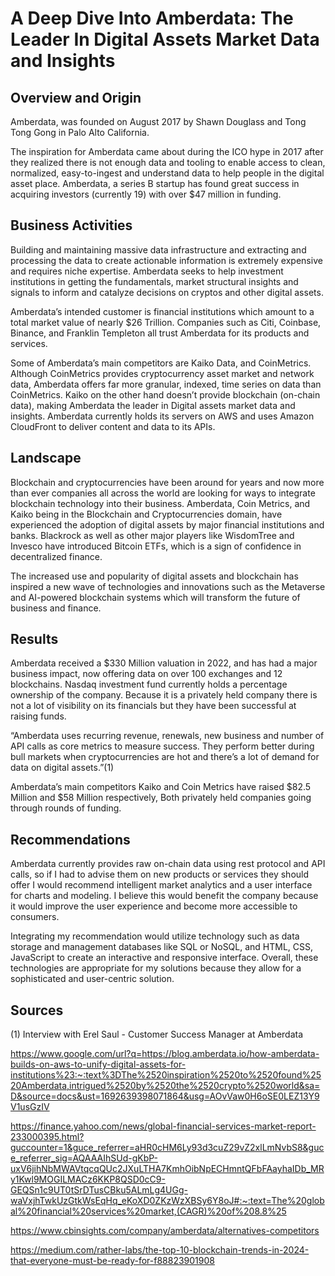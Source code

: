 # A Deep Dive Into Amberdata: The Leader In Digital Assets Market Data and Insights

## Overview and Origin

Amberdata, was founded on August 2017 by Shawn Douglass and Tong Tong Gong in Palo Alto California.

The inspiration for Amberdata came about during the ICO hype in 2017 after they realized there is not enough data and tooling to enable access to clean, normalized, easy-to-ingest and understand data to help people in the digital asset place. Amberdata, a series B startup has found great success in acquiring investors (currently 19) with over $47 million in funding.

## Business Activities

Building and maintaining massive data infrastructure and extracting and processing the data to create actionable information is extremely expensive and requires niche expertise. Amberdata seeks to help investment institutions in getting the fundamentals, market structural insights and signals to inform and catalyze decisions on cryptos and other digital assets. 

Amberdata’s intended customer is financial institutions which amount to a total market value of nearly $26 Trillion. Companies such as Citi, Coinbase, Binance, and Franklin Templeton all trust Amberdata for its products and services.

Some of Amberdata’s main competitors are Kaiko Data, and CoinMetrics. Although CoinMetrics provides cryptocurrency asset market and network data, Amberdata offers far more granular, indexed, time series on data than CoinMetrics. Kaiko on the other hand doesn’t provide blockchain (on-chain data), making Amberdata the leader in Digital assets market data and insights. Amberdata currently holds its servers on AWS and uses Amazon CloudFront to deliver content and data to its APIs.

## Landscape

Blockchain and cryptocurrencies have been around for years and now more than ever companies all across the world are looking for ways to integrate blockchain technology into their business. Amberdata, Coin Metrics, and Kaiko being in the Blockchain and Cryptocurrencies domain, have experienced the adoption of digital assets by major financial institutions and banks. Blackrock as well as other major players like WisdomTree and Invesco have introduced Bitcoin ETFs, which is a sign of confidence in decentralized finance. 

The increased use and popularity of digital assets and blockchain has inspired a new wave of technologies and innovations such as the Metaverse and AI-powered blockchain systems which will transform the future of business and finance.

## Results

Amberdata received a $330 Million valuation in 2022, and has had a major business impact, now offering data on over 100 exchanges and 12 blockchains. Nasdaq investment fund currently holds a percentage ownership of the company. Because it is a privately held company there is not a lot of visibility on its financials but they have been successful at raising funds. 

“Amberdata uses recurring revenue, renewals, new business and number of API calls as core metrics to measure success. They perform better during bull markets when cryptocurrencies are hot and there’s a lot of demand for data on digital assets.”(1)

Amberdata’s main competitors Kaiko and Coin Metrics have raised $82.5 Million and $58 Million respectively, Both privately held companies going through rounds of funding. 

## Recommendations

Amberdata currently provides raw on-chain data using rest protocol and API calls, so if I had to advise them on new products or services they should offer I would recommend intelligent market analytics and a user interface for charts and modeling. I believe this would benefit the company because it would improve the user experience and become more accessible to consumers. 

Integrating my recommendation would utilize technology such as data storage and management databases like SQL or NoSQL, and HTML, CSS, JavaScript to create an interactive and responsive interface. Overall, these technologies are appropriate for my solutions because they allow for a sophisticated and user-centric solution.

## Sources 

(1) Interview with Erel Saul - Customer Success Manager at Amberdata

https://www.google.com/url?q=https://blog.amberdata.io/how-amberdata-builds-on-aws-to-unify-digital-assets-for-institutions%23:~:text%3DThe%2520inspiration%2520to%2520found%2520Amberdata,intrigued%2520by%2520the%2520crypto%2520world&sa=D&source=docs&ust=1692639398071864&usg=AOvVaw0H6oSE0LEZ13Y9V1usGzIV

https://finance.yahoo.com/news/global-financial-services-market-report-233000395.html?guccounter=1&guce_referrer=aHR0cHM6Ly93d3cuZ29vZ2xlLmNvbS8&guce_referrer_sig=AQAAAIhSUd-gKbP-uxV6jihNbMWAVtqcqQUc2JXuLTHA7KmhOibNpECHmntQFbFAayhaIDb_MRy1Kwl9MOGILMACz6KKP8QSD0cC9-GEQSn1c9UT0tSrDTusCBku5ALmLg4UGg-waVxjhTwkUzGtkWsEqHq_eKoXD0ZKzWzXBSy6Y8oJ#:~:text=The%20global%20financial%20services%20market,(CAGR)%20of%208.8%25

https://www.cbinsights.com/company/amberdata/alternatives-competitors

https://medium.com/rather-labs/the-top-10-blockchain-trends-in-2024-that-everyone-must-be-ready-for-f88823901908
